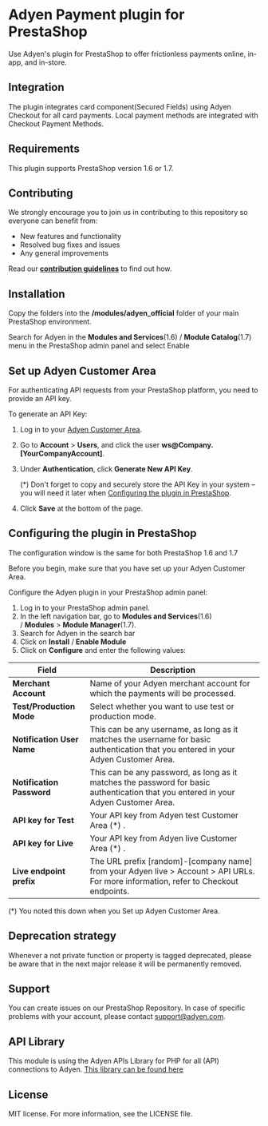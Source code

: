 # Adyen Payment plugin for PrestaShop
Use Adyen's plugin for PrestaShop to offer frictionless payments online, in-app, and in-store.

## Integration
The plugin integrates card component(Secured Fields) using Adyen Checkout for all card payments. Local payment methods are integrated with Checkout Payment Methods.

## Requirements
This plugin supports PrestaShop version 1.6 or 1.7.

## Contributing
We strongly encourage you to join us in contributing to this repository so everyone can benefit from:
* New features and functionality
* Resolved bug fixes and issues
* Any general improvements

Read our [**contribution guidelines**](CONTRIBUTING.md) to find out how.

## Installation
Copy the folders into the **/modules/adyen_official** folder of your main PrestaShop environment.

Search for Adyen in the **Modules and Services**(1.6) / **Module Catalog**(1.7) menu in the PrestaShop admin panel and select Enable

## Set up Adyen Customer Area

For authenticating API requests from your PrestaShop platform, you need to provide an API key. 

To generate an API Key:

1.  Log in to your [Adyen Customer Area](https://ca-test.adyen.com).
2.  Go to **Account** > **Users**, and click the user **ws@Company.[YourCompanyAccount]**.
3.  Under **Authentication**, click **Generate New API Key**. 

    (\*) Don't forget to copy and securely store the API Key in your system – you will need it later when [Configuring the plugin in PrestaShop]().

4.  Click **Save** at the bottom of the page.

## Configuring the plugin in PrestaShop
The configuration window is the same for both PrestaShop 1.6 and 1.7

Before you begin, make sure that you have set up your Adyen Customer Area.

Configure the Adyen plugin in your PrestaShop admin panel: 

1.  Log in to your PrestaShop admin panel. 
2.  In the left navigation bar, go to **Modules and Services**(1.6) / **Modules** > **Module Manager**(1.7). 
3.  Search for Adyen in the search bar
4.  Click on **Install** / **Enable Module**
5.  Click on **Configure** and enter the following values:

|Field|Description|
|--- |--- |
|**Merchant Account**|Name of your Adyen merchant account for which the payments will be processed.|
|**Test/Production Mode**|Select whether you want to use test or production mode.|
|**Notification User Name**|This can be any username, as long as it matches the username for basic authentication that you entered in your Adyen Customer Area.|
|**Notification Password**|This can be any password, as long as it matches the password for basic authentication that you entered in your Adyen Customer Area.|
|**API key for Test**|Your API key from Adyen test Customer Area (*) .|
|**API key for Live**|Your API key from Adyen live Customer Area (*) .|
|**Live endpoint prefix**|The URL prefix [random]-[company name] from your Adyen live > Account > API URLs. For more information, refer to Checkout endpoints.|

(\*) You noted this down when you Set up Adyen Customer Area.

## Deprecation strategy
Whenever a not private function or property is tagged deprecated, please be aware that in the next major release it will be permanently removed.

## Support
You can create issues on our PrestaShop Repository. In case of specific problems with your account, please contact  <a href="mailto:support@adyen.com">support@adyen.com</a>.

## API Library
This module is using the Adyen APIs Library for PHP for all (API) connections to Adyen.
<a href="https://github.com/Adyen/adyen-php-api-library" target="_blank">This library can be found here</a>

## License
MIT license. For more information, see the LICENSE file.

